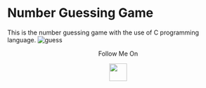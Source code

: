 
# Number Guessing Game
This is the number guessing game with the use of C programming language.
![guess](https://user-images.githubusercontent.com/68494604/92553804-8b4cf180-f281-11ea-9e94-664eb14fcebb.gif)

<p align="center">
  Follow Me On
</p>
<p align="center">
  <a href="https://www.instagram.com/adityamangal/">
    <img src="http://clipart-library.com/images_k/instagram-png-transparent/instagram-png-transparent-16.png" width="40" height="40">
    </a>
</p>
